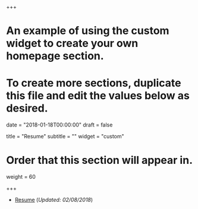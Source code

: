 +++
# An example of using the custom widget to create your own homepage section.
# To create more sections, duplicate this file and edit the values below as desired.

date = "2018-01-18T00:00:00"
draft = false

title = "Resume"
subtitle = ""
widget = "custom"

# Order that this section will appear in.
weight = 60

+++

- [Resume](pdf/fcastro-resume-02082018.pdf) (_Updated: 02/08/2018_)
